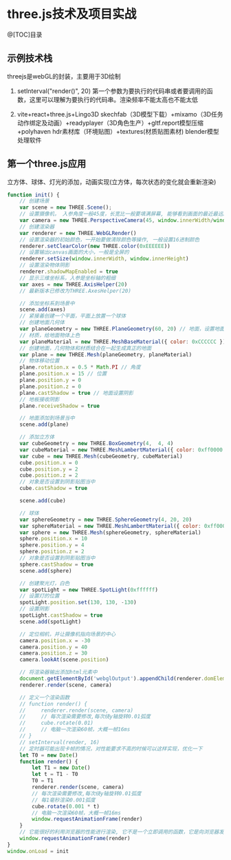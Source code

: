 <!--
 * @Author: your name
 * @Date: 2022-04-21 20:01:34
 * @LastEditTime: 2022-05-23 18:21:55
 * @LastEditors: yuzihan yuzihanyuzihan@163.com
 * @Description: 打开koroFileHeader查看配置 进行设置: https://github.com/OBKoro1/koro1FileHeader/wiki/%E9%85%8D%E7%BD%AE
 * @FilePath: /fe_interview/前端可视化/threejs.md
-->
# three.js技术及项目实战
@[TOC]目录
## 示例技术栈
threejs是webGL的封装，主要用于3D绘制

1. setInterval("render()", 20) 第一个参数为要执行的代码串或者要调用的函数，这里可以理解为要执行的代码串。渲染频率不能太高也不能太低

2. vite+react+three.js+Lingo3D
skechfab（3D模型下载）+mixamo（3D任务动作绑定及动画）+readyplayer（3D角色生产）+gltf.report模型压缩+polyhaven hdr素材库（环境贴图）+textures(材质贴图素材)
blender模型处理软件

## 第一个three.js应用
立方体、球体、灯光的添加，动画实现(立方体，每次状态的变化就会重新渲染)
```javascript
function init() {
    // 创建场景
    var scene = new THREE.Scene();
    // 设置摄像机， 入参角度一般45度，长宽比一般要填满屏幕, 能够看到画面的最近最远距离
    var camera = new THREE.PerspectiveCamera(45, window.innerWidth/window.innerHeight, 0.1, 2000)
    // 创建渲染器
    var renderer = new THREE.WebGLRender()
    // 设置渲染器的初始颜色，一开始要做清除颜色等操作, 一般设置16进制颜色
    renderer.setClearColor(new THREE.color(0xEEEEEE))
    // 设置输出canvas画面的大小，一般是全屏的
    renderer.setSize(window.innerWidth, window.innerHeight)
    // 设置渲染物体阴影
    renderer.shadowMapEnabled = true
    // 显示三维坐标系，入参是坐标轴的粗细
    var axes = new THREE.AxisHelper(20)
    // 最新版本已修改为THREE.AxesHelper(20)

    // 添加坐标系到场景中
    scene.add(axes)
    // 紧接着创建一个平面，平面上放置一个球体
    // 创建地面几何体
    var planeGeometry = new THREE.PlaneGeometry(60, 20) // 地面，设置地面的宽高
    // 材质，给地面物体上色
    var planeMaterial = new THREE.MeshBaseMaterial({ color: 0xCCCCCC }) // 设置对应材质，传入一个对象
    // 创建地面，几何物体和材质结合在一起生成真正的地面
    var plane = new THREE.Mesh(planeGeometry, planeMaterial)
    // 物体移动位置
    plane.rotation.x = 0.5 * Math.PI // 角度
    plane.position.x = 15 // 位置
    plane.position.y = 0
    plane.position.z = 0
    plane.castShadow = true // 地面设置阴影
    // 地板接收阴影
    plane.receiveShadow = true

    // 地面添加到场景当中
    scene.add(plane)

    // 添加立方体
    var cubeGeometry = new THREE.BoxGeometry(4,  4, 4)
    var cubeMaterial = new THREE.MeshLambertMaterial({ color: 0xff0000 })
    var cube = new THREE.Mesh(cubeGeometry, cubeMaterial)
    cube.position.x = 0
    cube.position.y = 2
    cube.position.z = 2
    // 对象是否设置到阴影贴图当中
    cube.castShadow = true

    scene.add(cube)

    // 球体
    var sphereGeometry = new THREE.SphereGeometry(4, 20, 20)
    var sphereMaterial = new THREE.MeshLambertMaterial({ color: 0xff0000 })
    var sphere = new THREE.Mesh(sphereGeometry, sphereMaterial)
    sphere.position.x = 10
    sphere.position.y = 4
    sphere.position.z = 2
    // 对象是否设置到阴影贴图当中
    sphere.castShadow = true
    scene.add(sphere)

    // 创建聚光灯，白色
    var spotLight = new THREE.SpotLight(0xffffff)
    // 设置灯的位置
    spotLight.position.set(130, 130, -130)
    // 设置阴影
    spotLight.castShadow = true
    scene.add(spotLight)

    // 定位相机，并让摄像机指向场景的中心
    camera.position.x = -30
    camera.position.y = 40
    camera.position.z = 30
    camera.lookAt(scene.position)

    // 将渲染器输出添加html元素中
    document.getElementById('webglOutput').appendChild(renderer.domElement)
    renderer.render(scene, camera)

    // 定义一个渲染函数
    // function render() {
    //     renderer.render(scene, camera)
    //     // 每次渲染需要修改,每次绕y轴旋转0.01弧度
    //     cube.rotate(0.01)
    //     // 电脑一次渲染60帧，大概一帧16ms
    // }
    // setInterval(render, 16)
    // 定时器可能出现卡帧的情况，对性能要求不高的时候可以这样实现，优化一下
    let T0 = new Date()
    function render() {
        let T1 = new Date()
        let t = T1 - T0
        T0 = T1
        renderer.render(scene, camera)
        // 每次渲染需要修改,每次绕y轴旋转0.01弧度
        // 每1毫秒渲染0.001弧度
        cube.rotate(0.001 * t)
        // 电脑一次渲染60帧，大概一帧16ms
        window.requestAnimationFrame(render)
    }
    // 它能很好的利用浏览器的性能进行渲染, 它不是一个立即调用的函数，它是向浏览器发起一个请求;下次有足够时间了请求浏览器渲染；渲染完了再去请求下次有空闲时间了继续执行
    window.requestAnimationFrame(render)
}
window.onLoad = init


```